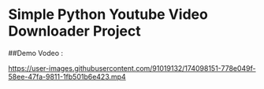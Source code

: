 # Simple Python Youtube Video Downloader Project 


##Demo Vodeo :

https://user-images.githubusercontent.com/91019132/174098151-778e049f-58ee-47fa-9811-1fb501b6e423.mp4
